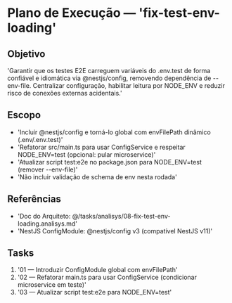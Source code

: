 # Plano de Execução — 'fix-test-env-loading'

## Objetivo
'Garantir que os testes E2E carreguem variáveis do .env.test de forma confiável e idiomática via @nestjs/config, removendo dependência de --env-file. Centralizar configuração, habilitar leitura por NODE_ENV e reduzir risco de conexões externas acidentais.'

## Escopo
- 'Incluir @nestjs/config e torná-lo global com envFilePath dinâmico (.env/.env.test)'
- 'Refatorar src/main.ts para usar ConfigService e respeitar NODE_ENV=test (opcional: pular microservice)'
- 'Atualizar script test:e2e no package.json para NODE_ENV=test (remover --env-file)'
- 'Não incluir validação de schema de env nesta rodada'

## Referências
- 'Doc do Arquiteto: @/tasks/analisys/08-fix-test-env-loading.analisys.md'
- 'NestJS ConfigModule: @nestjs/config v3 (compatível NestJS v11)'

## Tasks
1. '01 — Introduzir ConfigModule global com envFilePath'
2. '02 — Refatorar main.ts para usar ConfigService (condicionar microservice em teste)'
3. '03 — Atualizar script test:e2e para NODE_ENV=test'

